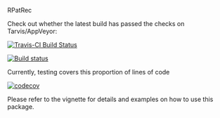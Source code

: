 
<!-- README.md is generated from README.Rmd. Please edit that file -->
RPatRec

Check out whether the latest build has passed the checks on Tarvis/AppVeyor:

[![Travis-CI Build Status](https://travis-ci.org/maiers94/rpatrec.svg?branch=master)](https://travis-ci.org/maiers94/rpatrec)

[![Build status](https://ci.appveyor.com/api/projects/status/5v33xg3htyd43g4c?svg=true)](https://ci.appveyor.com/project/maiers94/rpatrec)

Currently, testing covers this proportion of lines of code

[![codecov](https://codecov.io/gh/maiers94/rpatrec/branch/master/graph/badge.svg)](https://codecov.io/gh/maiers94/rpatrec)

Please refer to the vignette for details and examples on how to use this package.

